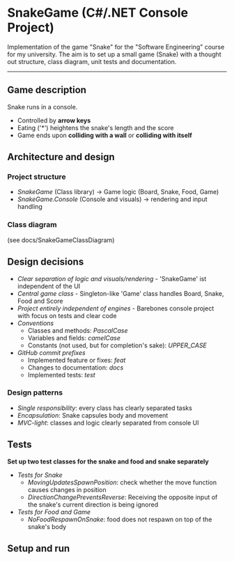 # SnakeGame (C#/.NET Console Project)

Implementation of the game "Snake" for the "Software Engineering" course for my university.
The aim is to set up a small game (Snake) with a thought out structure, class diagram, unit tests and documentation.

---

## Game description
Snake runs in a console.
- Controlled by **arrow keys**
- Eating ('*') heightens the snake's length and the score
- Game ends upon **colliding with a wall** or **colliding with itself**

## Architecture and design

### Project structure
- *SnakeGame* (Class library) -> Game logic (Board, Snake, Food, Game)
- *SnakeGame.Console* (Console and visuals) -> rendering and input handling

### Class diagram
(see docs/SnakeGameClassDiagram)

## Design decisions
- *Clear separation of logic and visuals/rendering* - 'SnakeGame' ist independent of the UI
- *Central game class* - Singleton-like 'Game' class handles Board, Snake, Food and Score
- *Project entirely independent of engines* - Barebones console project with focus on tests and clear code
- *Conventions*
	- Classes and methods: *PascalCase*
	- Variables and fields: *camelCase*
	- Constants (not used, but for completion's sake): *UPPER_CASE*
- *GitHub commit prefixes*
	- Implemented feature or fixes: *feat*
	- Changes to documentation: *docs*
	- Implemented tests: *test*

### Design patterns
- *Single responsibility*: every class has clearly separated tasks
- *Encapsulation*: Snake capsules body and movement
- *MVC-light*: classes and logic clearly separated from console UI

## Tests
**Set up two test classes for the snake and food and snake separately**
- *Tests for Snake*
	- *MovingUpdatesSpawnPosition*: check whether the move function causes changes in position
	- *DirectionChangePreventsReverse*: Receiving the opposite input of the snake's current direction is being ignored
- *Tests for Food and Game*
	- *NoFoodRespawnOnSnake*: food does not respawn on top of the snake's body
## Setup and run
